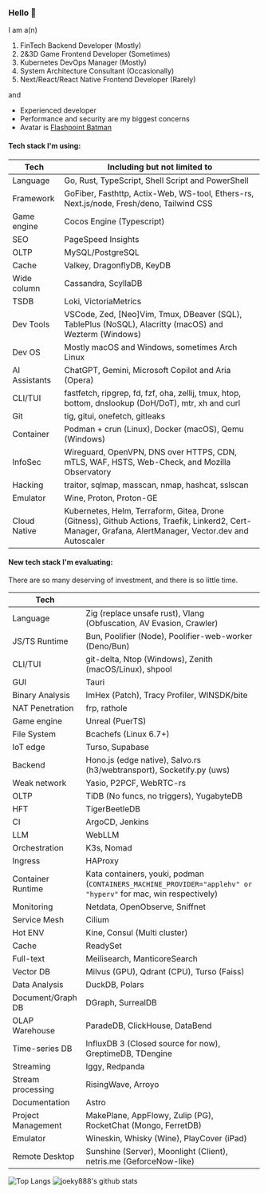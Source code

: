 ### Hello 👋

I am a(n)

1. FinTech Backend Developer (Mostly)
2. 2&3D Game Frontend Developer (Sometimes)
3. Kubernetes DevOps Manager (Mostly)
4. System Architecture Consultant (Occasionally)
5. Next/React/React Native Frontend Developer (Rarely)

and

- Experienced developer
- Performance and security are my biggest concerns
- Avatar is [Flashpoint Batman](<https://vsbattles.fandom.com/wiki/Batman_(Thomas_Wayne)>)

#### Tech stack I'm using:

| Tech          | Including but not limited to                                                                                                                           |
| ------------- | ------------------------------------------------------------------------------------------------------------------------------------------------------ |
| Language      | Go, Rust, TypeScript, Shell Script and PowerShell                                                                                                      |
| Framework     | GoFiber, Fasthttp, Actix-Web, WS-tool, Ethers-rs, Next.js/node, Fresh/deno, Tailwind CSS                                                               |
| Game engine   | Cocos Engine (Typescript)                                                                                                                              |
| SEO           | PageSpeed Insights                                                                                                                                     |
| OLTP          | MySQL/PostgreSQL                                                                                                                                       |
| Cache         | Valkey, DragonflyDB, KeyDB                                                                                                                             |
| Wide column   | Cassandra, ScyllaDB                                                                                                                                    |
| TSDB          | Loki, VictoriaMetrics                                                                                                                                  |
| Dev Tools     | VSCode, Zed, [Neo]Vim, Tmux, DBeaver (SQL), TablePlus (NoSQL), Alacritty (macOS) and Wezterm (Windows)                                                 |
| Dev OS        | Mostly macOS and Windows, sometimes Arch Linux                                                                                                         |
| AI Assistants | ChatGPT, Gemini, Microsoft Copilot and Aria (Opera)                                                                                                    |
| CLI/TUI       | fastfetch, ripgrep, fd, fzf, oha, zellij, tmux, htop, bottom, dnslookup (DoH/DoT), mtr, xh and curl                                                    |
| Git           | tig, gitui, onefetch, gitleaks                                                                                                                         |
| Container     | Podman + crun (Linux), Docker (macOS), Qemu (Windows)                                                                                                  |
| InfoSec       | Wireguard, OpenVPN, DNS over HTTPS, CDN, mTLS, WAF, HSTS, Web-Check, and Mozilla Observatory                                                           |
| Hacking       | traitor, sqlmap, masscan, nmap, hashcat, sslscan                                                                                                       |
| Emulator      | Wine, Proton, Proton-GE                                                                                                                                |
| Cloud Native  | Kubernetes, Helm, Terraform, Gitea, Drone (Gitness), Github Actions, Traefik, Linkerd2, Cert-Manager, Grafana, AlertManager, Vector.dev and Autoscaler |

#### New tech stack I'm evaluating:

There are so many deserving of investment, and there is so little time.

| Tech               |                                                                                                                |
| ------------------ | -------------------------------------------------------------------------------------------------------------- |
| Language           | Zig (replace unsafe rust), Vlang (Obfuscation, AV Evasion, Crawler)                                            |
| JS/TS Runtime      | Bun, Poolifier (Node), Poolifier-web-worker (Deno/Bun)                                                         |
| CLI/TUI            | git-delta, Ntop (Windows), Zenith (macOS/Linux), shpool                                                        |
| GUI                | Tauri                                                                                                          |
| Binary Analysis    | ImHex (Patch), Tracy Profiler, WINSDK/bite                                                                     |
| NAT Penetration    | frp, rathole                                                                                                   |
| Game engine        | Unreal (PuerTS)                                                                                                |
| File System        | Bcachefs (Linux 6.7+)                                                                                          |
| IoT edge           | Turso, Supabase                                                                                                |
| Backend            | Hono.js (edge native), Salvo.rs (h3/webtransport), Socketify.py (uws)                                          |
| Weak network       | Yasio, P2PCF, WebRTC-rs                                                                                        |
| OLTP               | TiDB (No funcs, no triggers), YugabyteDB                                                                       |
| HFT                | TigerBeetleDB                                                                                                  |
| CI                 | ArgoCD, Jenkins                                                                                                |
| LLM                | WebLLM                                                                                                         |
| Orchestration      | K3s, Nomad                                                                                                     |
| Ingress            | HAProxy                                                                                                        |
| Container Runtime  | Kata containers, youki, podman (`CONTAINERS_MACHINE_PROVIDER="applehv" or "hyperv"` for mac, win respectively) |
| Monitoring         | Netdata, OpenObserve, Sniffnet                                                                                 |
| Service Mesh       | Cilium                                                                                                         |
| Hot ENV            | Kine, Consul (Multi cluster)                                                                                   |
| Cache              | ReadySet                                                                                                       |
| Full-text          | Meilisearch, ManticoreSearch                                                                                   |
| Vector DB          | Milvus (GPU), Qdrant (CPU), Turso (Faiss)                                                                      |
| Data Analysis      | DuckDB, Polars                                                                                                 |
| Document/Graph DB  | DGraph, SurrealDB                                                                                              |
| OLAP Warehouse     | ParadeDB, ClickHouse, DataBend                                                                                 |
| Time-series DB     | InfluxDB 3 (Closed source for now), GreptimeDB, TDengine                                                       |
| Streaming          | Iggy, Redpanda                                                                                                 |
| Stream processing  | RisingWave, Arroyo                                                                                             |
| Documentation      | Astro                                                                                                          |
| Project Management | MakePlane, AppFlowy, Zulip (PG), RocketChat (Mongo, FerretDB)                                                  |
| Emulator           | Wineskin, Whisky (Wine), PlayCover (iPad)                                                                      |
| Remote Desktop     | Sunshine (Server), Moonlight (Client), netris.me (GeforceNow-like)                                             |

![Top Langs](https://github-readme-stats.vercel.app/api/top-langs/?username=joeky888&hide=html&theme=dark)
![joeky888's github stats](https://github-readme-stats.vercel.app/api?username=joeky888&show_icons=true&count_private=true&line_height=40&theme=synthwave)
